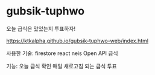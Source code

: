 # gubsik-tuphwo

오늘 급식은 맜있는지 투표하자!

https://ktkalpha.github.io/gubsik-tuphwo-web/index.html

사용한 기술:
firestore
react
neis Open API 급식

기능:
오늘 급식 확인
매일 새로고침 되는 급식 투표
